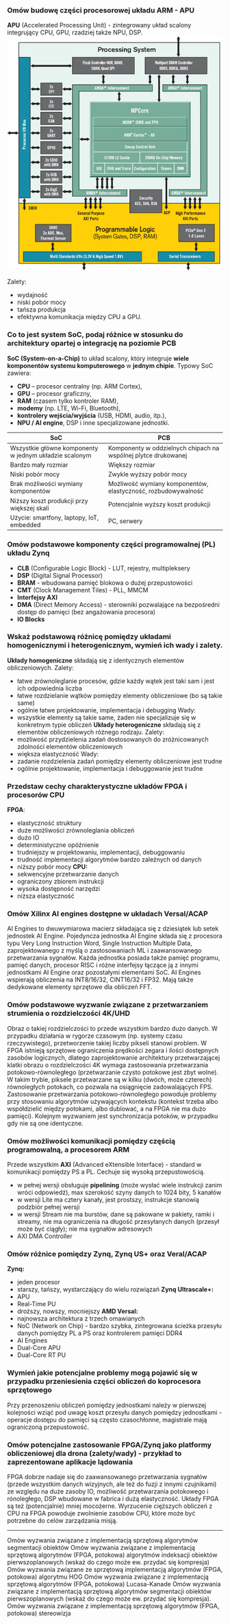 ### Omów budowę części procesorowej układu ARM - APU
**APU** (Accelerated Processing Unit) - zintegrowany układ scalony integrujący CPU, GPU, rzadziej także NPU, DSP.
<img src="Pasted image 20250618102900.png" alt="Image" width="500">

Zalety:
* wydajność
* niski pobór mocy
* tańsza produkcja
* efektywna komunikacja między CPU a GPU.

### Co to jest system SoC, podaj różnice w stosunku do architektury opartej o integrację na poziomie PCB
**SoC (System-on-a-Chip)** to układ scalony, który integruje **wiele komponentów systemu komputerowego** w **jednym chipie**. Typowy SoC zawiera:
- **CPU** – procesor centralny (np. ARM Cortex),
- **GPU** – procesor graficzny,
- **RAM** (czasem tylko kontroler RAM),
- **modemy** (np. LTE, Wi-Fi, Bluetooth),
- **kontrolery wejścia/wyjścia** (USB, HDMI, audio, itp.),
- **NPU / AI engine**, DSP i inne specjalizowane jednostki.

| SoC                                                    | PCB                                                            |
| ------------------------------------------------------ | -------------------------------------------------------------- |
| Wszystkie główne komponenty w jednym układzie scalonym | Komponenty w oddzielnych chipach na wspólnej plytce drukowanej |
| Bardzo mały rozmiar                                    | Większy rozmiar                                                |
| Niski pobór mocy                                       | Zwykle wyższy pobór mocy                                       |
| Brak możliwości wymiany komponentów                    | Możliwość wymiany komponentów, elastyczność, rozbudowywalność  |
| Niższy koszt produkcji przy większej skali             | Potencjalnie wyższy koszt produkcji                            |
| Użycie: smartfony, laptopy, IoT, embedded              | PC, serwery                                                    |

### Omów podstawowe komponenty części programowalnej (PL) układu Zynq
* **CLB** (Configurable Logic Block) - LUT, rejestry, multipleksery
* **DSP** (Digital Signal Processor)
* **BRAM** - wbudowana pamięć blokowa o dużej przepustowości
* **CMT** (Clock Management Tiles) - PLL, MMCM
* **Interfejsy AXI**
* **DMA** (Direct Memory Access) - sterowniki pozwalające na bezpośredni dostęp do pamięci (bez angażowania procesora)
* **IO Blocks**

### Wskaż podstawową różnicę pomiędzy układami homogenicznymi i heterogenicznym, wymień ich wady i zalety.
**Układy homogeniczne** składają się z identycznych elementów obliczeniowych. 
Zalety:
* łatwe zrównoleglanie procesów, gdzie każdy wątek jest taki sam i jest ich odpowiednia liczba 
* łatwe rozdzielanie wątków pomiędzy elementy obliczeniowe (bo są takie same)
* ogólnie łatwe projektowanie, implementacja i debugging
Wady:
* wszystkie elementy są takie same, żaden nie specjalizuje się w konkretnym typie obliczeń
**Układy heterogeniczne** składają się z elementów obliczeniowych różnego rodzaju.
Zalety:
* możliwość przydzielenia zadań dostosowanych do zróżnicowanych zdolności elementów obliczeniowych
* większa elastyczność
Wady:
* zadanie rozdzielenia zadań pomiędzy elementy obliczeniowe jest trudne
* ogólnie projektowanie, implementacja i debuggowanie jest trudne

### Przedstaw cechy charakterystyczne układów FPGA i procesorów CPU
**FPGA**:
* elastyczność struktury
* duże możliwości zrównoleglania obliczeń
* dużo IO
* deterministyczne opóźnienie
* trudniejszy w projektowaniu, implementacji, debuggowaniu
* trudność implementacji algorytmów bardzo zależnych od danych
* niższy pobór mocy
**CPU:**
* sekwencyjne przetwarzanie danych
* ograniczony zbiorem instrukcji 
* wysoka dostępność narzędzi 
* niższa elastyczność

### Omów Xilinx AI engines dostępne w układach Versal/ACAP
AI Engines to dwuwymiarowa macierz składająca się z dziesiątek lub setek jednostek AI Engine. Pojedyncza jednostka AI Engine składa się z procesora typu Very Long Instruction Word, Single Instruction Multiple Data, zaprojektowanego z myślą o zastosowaniach ML i zaawansowanego przetwarzania sygnałów. Każda jednostka posiada także pamięć programu, pamięć danych, procesor RISC i różne interfejsy łączące ją z innymi jednostkami AI Engine oraz pozostałymi elementami SoC.
AI Engines wspierają obliczenia na INT8/16/32, CINT16/32 i FP32. Mają także dedykowane elementy sprzętowe dla obliczeń FFT.

### Omów podstawowe wyzwanie związane z przetwarzaniem strumienia o rozdzielczości 4K/UHD
Obraz o takiej rozdzielczości to przede wszystkim bardzo dużo danych. W przypadku działania w rygorze czasowym (np. systemy czasu rzeczywistego), przetworzenie takiej liczby pikseli stanowi problem.
W FPGA istnieją sprzętowe ograniczenia prędkości zegara i ilości dostępnych zasobów logicznych, dlatego zaprojektowanie architektury przetwarzającej klatki obrazu o rozdzielczości 4K wymaga zastosowania przetwarzania potokowo-równoległego (przetwarzanie czysto potokowe jest zbyt wolne). W takim trybie, piksele przetwarzane są w kilku (dwóch, może czterech) równoległych potokach, co pozwala na osiągnięcie zadowalających FPS.
Zastosowanie przetwarzania potokowo-równoległego powoduje problemy przy stosowaniu algorytmów używających kontekstu (kontekst trzeba albo współdzielić między potokami, albo dublować, a na FPGA nie ma dużo pamięci). Kolejnym wyzwaniem jest synchronizacja potoków, w przypadku gdy nie są one identyczne. 

### Omów możliwości komunikacji pomiędzy częścią programowalną, a procesorem ARM
Przede wszystkim **AXI** (Advanced eXtensible Interface) - standard w komunikacji pomiędzy PS a PL. Cechuje się wysoką przepustowością. 
* w pełnej wersji obsługuje **pipelining** (może wysłać wiele instrukcji zanim wróci odpowiedź), max szerokość szyny danych to 1024 bity, 5 kanałów
* w wersji Lite ma cztery kanały, jest prostszy, instrukcje stanowią podzbiór pełnej wersji
* w wersji Stream nie ma burstów, dane są pakowane w pakiety, ramki i streamy, nie ma ograniczenia na długość przesyłanych danych (przesył może być ciągły); nie ma sygnałów adresowych
* AXI DMA Controller

### Omów różnice pomiędzy Zynq, Zynq US+ oraz Veral/ACAP
**Zynq:**
* jeden procesor
* starszy, tańszy, wystarczający do wielu rozwiązań
**Zynq Ultrascale+:**
* APU
* Real-Time PU
* droższy, nowszy, mocniejszy
**AMD Versal:**
* najnowsza architektura z trzech omawianych
* NoC (Network on Chip) - bardzo szybka, zintegrowana ścieżka przesyłu danych pomiędzy PL a PS oraz kontrolerem pamięci DDR4 
* AI Engines
* Dual-Core APU
* Dual-Core RT PU

### Wymień jakie potencjalne problemy mogą pojawić się w przypadku przeniesienia części obliczeń do koprocesora sprzętowego
Przy przenoszeniu obliczeń pomiędzy jednostkami należy w pierwszej kolejności wziąć pod uwagę koszt przesyłu danych pomiędzy jednostkami - operacje dostępu do pamięci są często czasochłonne, magistrale mają ograniczoną przepustowość.


### Omów potencjalne zastosowanie FPGA/Zynq jako platformy obliczeniowej dla drona (zalety/wady) - przykład to zaprezentowane aplikacje lądowania
FPGA dobrze nadaje się do zaawansowanego przetwarzania sygnałów (przede wszystkim danych wizyjnych, ale też do fuzji z innymi czujnikami) ze względu na duże zasoby IO, możliwość przetwarzania potokowego i rónoległego, DSP wbudowane w fabrica i dużą elastyczność. Układy FPGA są też (potencjalnie) mniej mocożerne.
Wyrzucenie cięższych obliczeń z CPU na FPGA powoduje zwolnienie zasobów CPU, które może być potrzebne do celów zarządzania misją. 


______________________________________________________________
Omów wyzwania związane z implementacją sprzętową algorytmów segmentacji obiektów 
Omów wyzwania związane z implementacją sprzętową algorytmów (FPGA, potokowa) algorytmów indeksacji obiektów pierwszoplanowych (wskaż do czego może ew. przydać się kompresja)
Omów wyzwania związane ze sprzętową implementacją algorytmów (FPGA, potokowa) algorytmu HOG 
Omów wyzwania związane z implementacją sprzętową algorytmów (FPGA, potokowa) Lucasa-Kanade
Omów wyzwania związane z implementacją sprzętową algorytmów segmentacji obiektów pierwszoplanowych (wskaż do czego może ew. przydać się kompresja). 
Omów wyzwania związane z implementacją sprzętową algorytmów (FPGA, potokowa) stereowizja

 

 

 